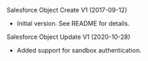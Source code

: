 Salesforce Object Create V1 (2017-09-12)
* Initial version.  See README for details.

Salesforce Object Update V1 (2020-10-28)
* Added support for sandbox authentication.